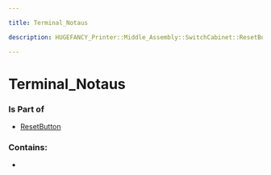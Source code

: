 ```yaml
---

title: Terminal_Notaus

description: HUGEFANCY_Printer::Middle_Assembly::SwitchCabinet::ResetButton::Terminal_Notaus

---
```

# Terminal_Notaus
<script>
    var geoarray = '{"Terminal_Notaus": {}}';
</script>
<script>
    var basepath = '/assets/HUGEFANCY_Printer/Middle_Assembly/SwitchCabinet/ResetButton/';
</script>
<link rel="stylesheet" href="/css/container.css">

<div id="container"></div>

<!-- these are the required scripts for the three.js scene -->
<script src="/lib/three.min.js"></script>
<script src="/lib/OrbitControls.js"></script>
<script src="/lib/RectAreaLightUniformsLib.js"></script>
<!-- this is your app's lib file -->
<script src="/lib/triceratops_app.js"></script>
### Is Part of
- [ResetButton](../ResetButton)  

### Contains:
- [](./Terminal_Notaus/)

